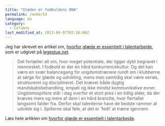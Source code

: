 ```yaml
---
title: "Glæden er fodboldens DNA"
permalink: /node/53
language: da
category:
  - Columns
last_modified_at: 2013-04-07T02:16:06Z
---
```


Jeg har skrevet en artikel om, [hvorfor glæde er essentielt i talentarbejde](http://legestue.net/content/glaeden-er-fodboldens-dna), som er udgivet på [legestue.net](http://legestue.net).

> Det fortæller alt om, hvor meget potentiale, der ligger dybt begravet i mennesket. I fodbold er der en hård konkurrencekultur. Og det kan være en svær balancegang for ungdomstrænere rundt om i klubberne at sørge for glæde og udvikling, mens man samtidig skal være seriøs, struktureret og disciplineret. Det kræver både dygtig mandskabsbehandling, empati og ikke mindst kommunikative evner. Ungdomsspillere står i dag overfor et stort pres i en tidlig alder, da der kræves mere og mere af dem i en hård branche, hvor flertallet langsomt falder fra. Derfor skal talenterne have de bedste rammer at udvikle sig i. Spillerne skal føle, at det er ’fedt’ at træne igennem.

Læs hele artiklen om [hvorfor glæde er essentielt i talentarbejde](http://legestue.net/content/glaeden-er-fodboldens-dna).
